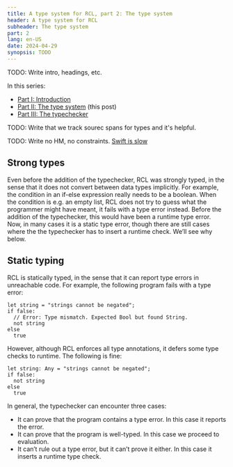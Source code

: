 ```yaml
---
title: A type system for RCL, part 2: The type system
header: A type system for RCL
subheader: The type system
part: 2
lang: en-US
date: 2024-04-29
synopsis: TODO
---
```


TODO: Write intro, headings, etc.

In this series:

 * [Part <abbr>I</abbr>: Introduction][part1]
 * [Part <abbr>II</abbr>: The type system][part2] (this post)
 * [Part <abbr>III</abbr>: The typechecker][part3]

TODO: Write that we track sourec spans for types and it's helpful.

TODO: Write no HM, no constraints.
[Swift is slow][swift-slow]

[swift-slow]: https://danielchasehooper.com/posts/why-swift-is-slow/

## Strong types

Even before the addition of the typechecker,
RCL was strongly typed,
in the sense that it does not convert between data types implicitly.
For example,
the condition in an if-else expression really needs to be a boolean.
When the condition is e.g. an empty list,
RCL does not try to guess what the programmer might have meant,
it fails with a type error instead.
Before the addition of the typechecker,
this would have been a runtime type error.
Now, in many cases it is a static type error,
though there are still cases where the the typechecker
has to insert a runtime check.
We’ll see why below.

## Static typing

R<!---->C<!---->L is statically typed,
in the sense that it can report type errors in unreachable code.
For example,
the following program fails with a type error:

```
let string = "strings cannot be negated";
if false:
  // Error: Type mismatch. Expected Bool but found String.
  not string
else
  true
```

However,
although RCL enforces all type annotations,
it defers some type checks to runtime.
The following is fine:

```
let string: Any = "strings cannot be negated";
if false:
  not string
else
  true
```

In general,
the typechecker can encounter three cases:

* It can prove that the program contains a type error.
  In this case it reports the error.
* It can prove that the program is well-typed.
  In this case we proceed to evaluation.
* It can’t rule out a type error, but it can’t prove it either.
  In this case it inserts a runtime type check.

[part1]: /2024/a-type-system-for-rcl-part-1-introduction
[part2]: /2024/a-type-system-for-rcl-part-2-the-type-system
[part3]: /2024/a-type-system-for-rcl-part-3-the-typechecker
